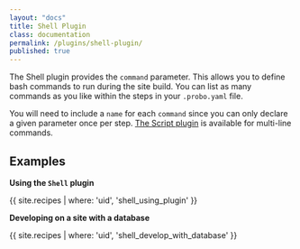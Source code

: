 ```yaml
---
layout: "docs"
title: Shell Plugin
class: documentation
permalink: /plugins/shell-plugin/
published: true
---
```

The Shell plugin provides the `command` parameter. This allows you to define bash commands to run during the site build. You can list as many commands as you like within the steps in your `.probo.yaml` file.

You will need to include a `name` for each `command` since you can only declare a given parameter once per step. [The Script plugin](/plugins/script-plugin/) is available for multi-line commands.

## Examples

**Using the `Shell` plugin**

{{ site.recipes | where: 'uid', 'shell_using_plugin' }}

**Developing on a site with a database**

{{ site.recipes | where: 'uid', 'shell_develop_with_database' }}
